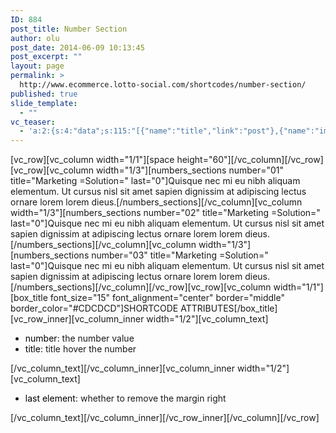 ```yaml
---
ID: 884
post_title: Number Section
author: olu
post_date: 2014-06-09 10:13:45
post_excerpt: ""
layout: page
permalink: >
  http://www.ecommerce.lotto-social.com/shortcodes/number-section/
published: true
slide_template:
  - ""
vc_teaser:
  - 'a:2:{s:4:"data";s:115:"[{"name":"title","link":"post"},{"name":"image","image":"featured","link":"none"},{"name":"text","mode":"excerpt"}]";s:7:"bgcolor";s:0:"";}'
---
```

[vc_row][vc_column width="1/1"][space height="60"][/vc_column][/vc_row][vc_row][vc_column width="1/3"][numbers_sections number="01" title="Marketing =Solution=" last="0"]Quisque nec mi eu nibh aliquam elementum. Ut cursus nisl sit amet sapien dignissim at adipiscing lectus ornare lorem lorem dieus.[/numbers_sections][/vc_column][vc_column width="1/3"][numbers_sections number="02" title="Marketing =Solution=" last="0"]Quisque nec mi eu nibh aliquam elementum. Ut cursus nisl sit amet sapien dignissim at adipiscing lectus ornare lorem lorem dieus.[/numbers_sections][/vc_column][vc_column width="1/3"][numbers_sections number="03" title="Marketing =Solution=" last="0"]Quisque nec mi eu nibh aliquam elementum. Ut cursus nisl sit amet sapien dignissim at adipiscing lectus ornare lorem lorem dieus.[/numbers_sections][/vc_column][/vc_row][vc_row][vc_column width="1/1"][box_title font_size="15" font_alignment="center" border="middle" border_color="#CDCDCD"]SHORTCODE ATTRIBUTES[/box_title][vc_row_inner][vc_column_inner width="1/2"][vc_column_text]
<ul>
	<li><span style="color: #000000">number</span>: the number value</li>
	<li><span style="color: #000000">title</span>: title hover the number</li>
</ul>
[/vc_column_text][/vc_column_inner][vc_column_inner width="1/2"][vc_column_text]
<ul>
	<li><span style="color: #000000">last element</span>: whether to remove the margin right</li>
</ul>
[/vc_column_text][/vc_column_inner][/vc_row_inner][/vc_column][/vc_row]